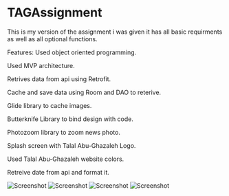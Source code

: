 # TAGAssignment
This is my version of the assignment i was given
it has all basic requirments as well as all optional functions.

Features:
Used object oriented programming.

Used MVP architecture.

Retrives data from api using Retrofit.

Cache and save data using Room and DAO to reterive.

Glide library to cache images.

Butterknife Library to bind design with code.

Photozoom library to zoom news photo.

Splash screen with Talal Abu-Ghazaleh Logo.

Used Talal Abu-Ghazaleh website colors.

Retreive date from api and format it.

![Screenshot](img1.jpg)
![Screenshot](img2.jpg)
![Screenshot](img3.jpg)
![Screenshot](img4.jpg)
